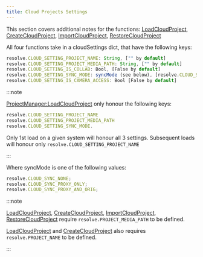 ```yaml
---
title: Cloud Projects Settings
---
```


This section covers additional notes for the functions:
[LoadCloudProject](../resolve_api/ProjectManager.md#loadcloudprojectcloudsettings),
[CreateCloudProject](../resolve_api/ProjectManager.md#createcloudprojectcloudsettings),
[ImportCloudProject](../resolve_api/ProjectManager.md#importcloudprojectfilepath-cloudsettings), 
[RestoreCloudProject](../resolve_api/ProjectManager.md#restorecloudprojectfolderpath-cloudsettings)

All four functions take in a cloudSettings dict, that have the following keys:

```jsx
resolve.CLOUD_SETTING_PROJECT_NAME: String, ["" by default]
resolve.CLOUD_SETTING_PROJECT_MEDIA_PATH: String, ["" by default]
resolve.CLOUD_SETTING_IS_COLLAB: Bool, [False by default]
resolve.CLOUD_SETTING_SYNC_MODE: syncMode (see below), [resolve.CLOUD_SYNC_PROXY_ONLY by default]
resolve.CLOUD_SETTING_IS_CAMERA_ACCESS: Bool [False by default]
```

:::note

[ProjectManager:LoadCloudProject](../resolve_api/ProjectManager.md#loadcloudprojectcloudsettings) only honour the following keys:

```jsx
resolve.CLOUD_SETTING_PROJECT_NAME
resolve.CLOUD_SETTING_PROJECT_MEDIA_PATH
resolve.CLOUD_SETTING_SYNC_MODE.
```

Only 1st load on a given system will honour all 3 settings. Subsequent loads will honour only `resolve.CLOUD_SETTING_PROJECT_NAME`

:::

Where syncMode is one of the following values:

```jsx
resolve.CLOUD_SYNC_NONE;
resolve.CLOUD_SYNC_PROXY_ONLY;
resolve.CLOUD_SYNC_PROXY_AND_ORIG;
```

:::note

[LoadCloudProject](../resolve_api/ProjectManager.md#loadcloudprojectcloudsettings), [CreateCloudProject](../resolve_api/ProjectManager.md#createcloudprojectcloudsettings), [ImportCloudProject](../resolve_api/ProjectManager.md#importcloudprojectfilepath-cloudsettings), [RestoreCloudProject](../resolve_api/ProjectManager.md#restorecloudprojectfolderpath-cloudsettings) require `resolve.PROJECT_MEDIA_PATH` to be defined.

[LoadCloudProject](../resolve_api/ProjectManager.md#loadcloudprojectcloudsettings) and [CreateCloudProject](../resolve_api/ProjectManager.md#createcloudprojectcloudsettings) also requires `resolve.PROJECT_NAME` to be defined.

:::
